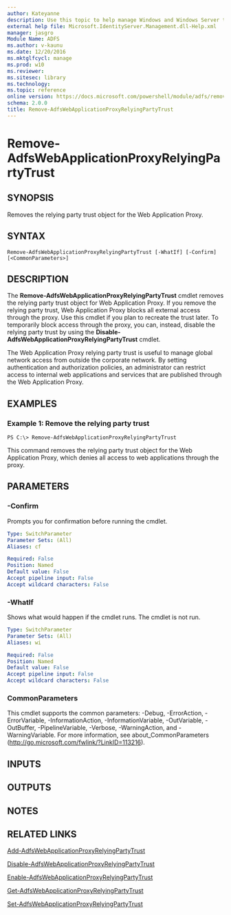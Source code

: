 ```yaml
---
author: Kateyanne
description: Use this topic to help manage Windows and Windows Server technologies with Windows PowerShell.
external help file: Microsoft.IdentityServer.Management.dll-Help.xml
manager: jasgro
Module Name: ADFS
ms.author: v-kaunu
ms.date: 12/20/2016
ms.mktglfcycl: manage
ms.prod: w10
ms.reviewer: 
ms.sitesec: library
ms.technology: 
ms.topic: reference
online version: https://docs.microsoft.com/powershell/module/adfs/remove-adfswebapplicationproxyrelyingpartytrust?view=windowsserver2016-ps&wt.mc_id=ps-gethelp
schema: 2.0.0
title: Remove-AdfsWebApplicationProxyRelyingPartyTrust
---
```


# Remove-AdfsWebApplicationProxyRelyingPartyTrust

## SYNOPSIS
Removes the relying party trust object for the Web Application Proxy.

## SYNTAX

```
Remove-AdfsWebApplicationProxyRelyingPartyTrust [-WhatIf] [-Confirm] [<CommonParameters>]
```

## DESCRIPTION
The **Remove-AdfsWebApplicationProxyRelyingPartyTrust** cmdlet removes the relying party trust object for Web Application Proxy.
If you remove the relying party trust, Web Application Proxy blocks all external access through the proxy.
Use this cmdlet if you plan to recreate the trust later.
To temporarily block access through the proxy, you can, instead, disable the relying party trust by using the **Disable-AdfsWebApplicationProxyRelyingPartyTrust** cmdlet.

The Web Application Proxy relying party trust is useful to manage global network access from outside the corporate network.
By setting authentication and authorization policies, an administrator can restrict access to internal web applications and services that are published through the Web Application Proxy.

## EXAMPLES

### Example 1: Remove the relying party trust
```
PS C:\> Remove-AdfsWebApplicationProxyRelyingPartyTrust
```

This command removes the relying party trust object for the Web Application Proxy, which denies all access to web applications through the proxy.

## PARAMETERS

### -Confirm
Prompts you for confirmation before running the cmdlet.

```yaml
Type: SwitchParameter
Parameter Sets: (All)
Aliases: cf

Required: False
Position: Named
Default value: False
Accept pipeline input: False
Accept wildcard characters: False
```

### -WhatIf
Shows what would happen if the cmdlet runs.
The cmdlet is not run.

```yaml
Type: SwitchParameter
Parameter Sets: (All)
Aliases: wi

Required: False
Position: Named
Default value: False
Accept pipeline input: False
Accept wildcard characters: False
```

### CommonParameters
This cmdlet supports the common parameters: -Debug, -ErrorAction, -ErrorVariable, -InformationAction, -InformationVariable, -OutVariable, -OutBuffer, -PipelineVariable, -Verbose, -WarningAction, and -WarningVariable. For more information, see about_CommonParameters (http://go.microsoft.com/fwlink/?LinkID=113216).

## INPUTS

## OUTPUTS

## NOTES

## RELATED LINKS

[Add-AdfsWebApplicationProxyRelyingPartyTrust](./Add-AdfsWebApplicationProxyRelyingPartyTrust.md)

[Disable-AdfsWebApplicationProxyRelyingPartyTrust](./Disable-AdfsWebApplicationProxyRelyingPartyTrust.md)

[Enable-AdfsWebApplicationProxyRelyingPartyTrust](./Enable-AdfsWebApplicationProxyRelyingPartyTrust.md)

[Get-AdfsWebApplicationProxyRelyingPartyTrust](./Get-AdfsWebApplicationProxyRelyingPartyTrust.md)

[Set-AdfsWebApplicationProxyRelyingPartyTrust](./Set-AdfsWebApplicationProxyRelyingPartyTrust.md)

